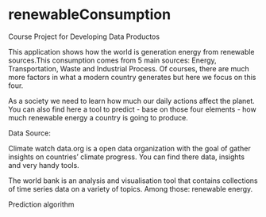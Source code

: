 # renewableConsumption
Course Project for Developing Data Productos



This application shows how the world is generation energy from renewable sources.This consumption comes from 5 main sources: Energy, Transportation, Waste and Industrial Process. 
Of courses, there are much more factors in what a modern country generates but here we focus on this four.

As a society we need to learn how much our daily actions affect the planet. You can also find here a tool to predict - base on those four elements - how much renewable energy a country is going to produce.

Data Source:

Climate watch data.org is a open data organization with the goal of gather insights on countries’ climate progress. 
You can find there data, insights and very handy tools. 

The world bank is an analysis and visualisation tool that contains collections of time series data on a variety of topics. 
Among those: renewable energy.

Prediction algorithm





